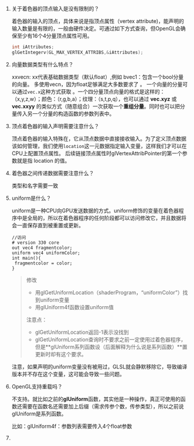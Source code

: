 1. 关于着色器的顶点输入是没有限制的？

   着色器的输入的顶点，具体来说是指顶点属性（vertex attribute)，能声明的输入数量是有限的，一般由硬件决定。可通过如下方式查询，但OpenGL会确保至少有16个4分量顶点属性可用。

   ```c
   int iAttributes;
   glGetIntegerv(GL_MAX_VERTEX_ATTRIBS,&iAttributes);
   ```

2. 向量数据类型有什么特点？

   xxvecn: xx代表基础数据类型（默认float）,例如 bvec1：包含一个bool分量的向量。 多使用vecn，因为float足够满足大多数要求了 。 一个向量的分量可以通过`vec.x`这种方式获取 。一个四分量顶点向量的格式是这样的：（x,y,z,w）；颜色：（r,g,b,a）；纹理：（s,t,p,q），也可以通过 **vec.xyz** 或 **vec.xxyy** 的类似方式（随意组合）一次获取一个**重组分量**。同时也可以把分量传入另一个分量的构造函数的参数列表中。

3. 顶点着色器的输入声明需要注意什么？

    顶点着色器的输入特殊在，它从顶点数据中直接接收输入。为了定义顶点数据该如何管理，我们使用`location`这一元数据指定输入变量，这样我们才可以在CPU上配置顶点属性。 后续链接顶点属性时glVertexAttribPointer的第一个参数就是指 location 的值。

4. 着色器之间传递数据需要注意什么？

   类型和名字需要一致

5. uniform是什么？

   uniform是一种CPU向GPU发送数据的方式。uniform修饰的变量在着色器程序中是全局的，所以在着色器程序的任何阶段都可以访问修改它，并且数据将会一直保存直到被重置或更新。

   ```&gt;
   //访问
   # version 330 core
   out vec4 fragmentcolor;
   uniform vec4 uniformColor; 
   int main(){
   	fragmentcolor = color;
   }
   ```

   > 修改 
   >
   > - 用glGetUniformLocation（shaderProgram，“uniformColor”）找到uniform变量 
   > - 用glUniform4f函数设置uniform值
   >
   > 注意点：
   >
   > - glGetUniformLocation返回-1表示没找到
   > - glGetUniformLocation查询时不要求之前一定使用过着色器程序，但是**glUniform系列函数设（后面解释为什么说是系列函数）**置更新时却有这个要求。

   

   注意，如果声明的uniform变量没有被用过，GLSL就会静默移除它，导致编译版本并不存在这个变量，这可能会导致一些问题。

6. OpenGL支持重载吗？

   不支持。就比如之前的**glUniform**函数，其实他是一种操作，真正可使用的函数还需要在函数名还需要加上后缀（需求传参个数，传参类型），所以之前说glUniform是系列函数。

   比如：glUniform4f：参数列表需要传入4个float参数

7. 

